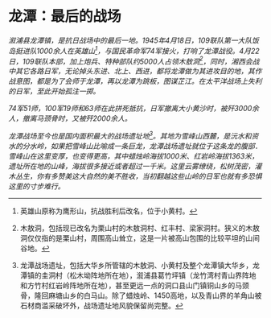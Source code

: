 # 龙潭：最后的战场

_溆浦县龙潭镇，是抗日战场中的最后一地。1945年4月18日，109联队第一大队饭岛挺进队1000余人在英雄山[^1]，与国民革命军74军接火，打响了龙潭战役。4月22日，109联队本部，加上炮兵、特种部队约5000人占领木敖洞[^2]，同时，湘西会战中其它各路日军，无论掉头东进、北上、西进，都将龙潭做为其进攻目的地，其作战意图，都是为了会师于龙潭，再以龙潭为跳板，图谋芷江。在太平洋战场上失利的日军，至此开始孤注一掷。_

_74军51师，100军19师和63师在此拼死抵抗，日军撤离大小黄沙时，被歼3000余人，撤离马颈骨时，又被歼2000余人。_

_龙潭战场至今也是国内面积最大的战场遗址地[^3]。其地为雪峰山西麓，是沅水和资水的分水岭，如果把雪峰山比喻成一条巨龙，龙潭战场遗址就位于这条龙的腹部．雪峰山在这里变厚，也变得更高，其中蜡烛岭海拔1000米、红岩岭海拔1363米，遗址所在地的山峰，海拔很多接近或者超过一千米。这里云雾缭绕，松树茂密，灌木丛生，你有多赞美这大自然的美不胜收，当初翻越这些山岭的日军也就有多恐惧这里的寸步难行。_

[^1]: 英雄山原称为鹰形山，抗战胜利后改名，位于小黄村。

[^2]: 木敖洞，包括现已改名为栗山村的木敖洞村、红丰村、梁家洞村。狭义的木敖洞仅仅指的是栗山村，周围高山耸立，这是一片被高山包围的比较平坦的山间谷地。

[^3]: 龙潭战场遗址，包括大华乡所管辖的木敖洞、小黄村及整个龙潭镇大华乡，龙潭镇的圭洞村（松木坳阵地所在地），溆浦县葛竹坪镇（龙竹湾村青山界阵地和方竹村红岩岭阵地所在地），甚至更远一点的洞口县山门镇铜山乡的马颈骨，隆回麻塘山乡的白马山。除了蜡烛岭、1450高地，以及青山界的羊角山被石材商滥采破坏外，战场遗址地风貌保留尚完整。